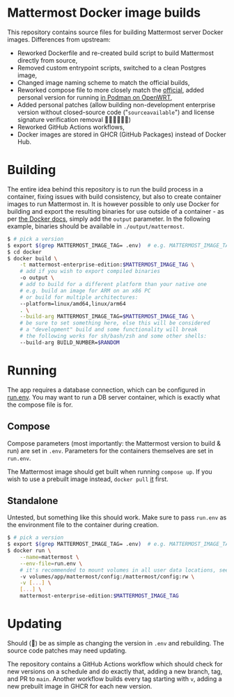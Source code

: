 # Mattermost Docker image builds

This repository contains source files for building Mattermost server Docker images. Differences from upstream:

* Reworked Dockerfile and re-created build script to build Mattermost directly from source,
* Removed custom entrypoint scripts, switched to a clean Postgres image,
* Changed image naming scheme to match the official builds,
* Reworked compose file to more closely match the [official](https://github.com/mattermost/docker),
  added personal version for running [in Podman on OpenWRT](https://github.com/DEREFERENC3D/mattermost-docker/tree/openwrt),
* Added personal patches (allow building non-development enterprise version without closed-source code ("`sourceavailable`") and license signature verification removal 🏴‍☠️🏴‍☠️🏴‍☠️)
* Reworked GitHub Actions workflows,
* Docker images are stored in GHCR (GitHub Packages) instead of Docker Hub.

# Building

The entire idea behind this repository is to run the build process in a container, fixing issues with build consistency, but also to create container images to run Mattermost in. It is however possible to only use Docker for building and export the resulting binaries for use outside of a container - as per [the Docker docs](https://docs.docker.com/build/building/export/), simply add the `output` parameter. In the following example, binaries should be available in `./output/mattermost`.

```bash
$ # pick a version
$ export $(grep MATTERMOST_IMAGE_TAG= .env)  # e.g. MATTERMOST_IMAGE_TAG=v10.8.0
$ cd docker
$ docker build \
	-t mattermost-enterprise-edition:$MATTERMOST_IMAGE_TAG \
	# add if you wish to export compiled binaries
	-o output \
	# add to build for a different platform than your native one
	# e.g. build an image for ARM on an x86 PC
	# or build for multiple architectures:
	--platform=linux/amd64,linux/arm64
	. \
	--build-arg MATTERMOST_IMAGE_TAG=$MATTERMOST_IMAGE_TAG \
	# be sure to set something here, else this will be considered
	# a "development" build and some functionality will break
	# the following works for sh/bash/zsh and some other shells:
	--build-arg BUILD_NUMBER=$RANDOM
```

# Running

The app requires a database connection, which can be configured in [run.env](./run.env). You may want to run a DB server container, which is exactly what the compose file is for.

## Compose

Compose parameters (most importantly: the Mattermost version to build & run) are set in `.env`. Parameters for the containers themselves are set in `run.env`.

The Mattermost image should get built when running `compose up`. If you wish to use a prebuilt image instead, `docker pull` [it](https://github.com/DEREFERENC3D/mattermost-docker/pkgs/container/mattermost-docker%2Fmattermost-enterprise-edition) first.

## Standalone

Untested, but something like this should work. Make sure to pass `run.env` as the environment file to the container during creation.

```bash
$ # pick a version
$ export $(grep MATTERMOST_IMAGE_TAG= .env)  # e.g. MATTERMOST_IMAGE_TAG=v10.8.0
$ docker run \
	--name=mattermost \
	--env-file=run.env \
	# it's recommended to mount volumes in all user data locations, see the compose and .env files for all mounts
	-v volumes/app/mattermost/config:/mattermost/config:rw \
	-v [...] \
	[...] \
	mattermost-enterprise-edition:$MATTERMOST_IMAGE_TAG
```

# Updating

Should (🤞) be as simple as changing the version in `.env` and rebuilding. The source code patches may need updating.

The repository contains a GitHub Actions workflow which should check for new versions on a schedule and do exactly that, adding a new branch, tag, and PR to `main`. Another workflow builds every tag starting with `v`, adding a new prebuilt image in GHCR for each new version.
